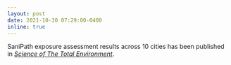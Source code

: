```yaml
---
layout: post
date: 2021-10-30 07:29:00-0400
inline: true
---
```


SaniPath exposure assessment results across 10 cities has been published in <a href="https://www.sciencedirect.com/science/article/pii/S0048969721063518">*Science of The Total Environment*</a>.
